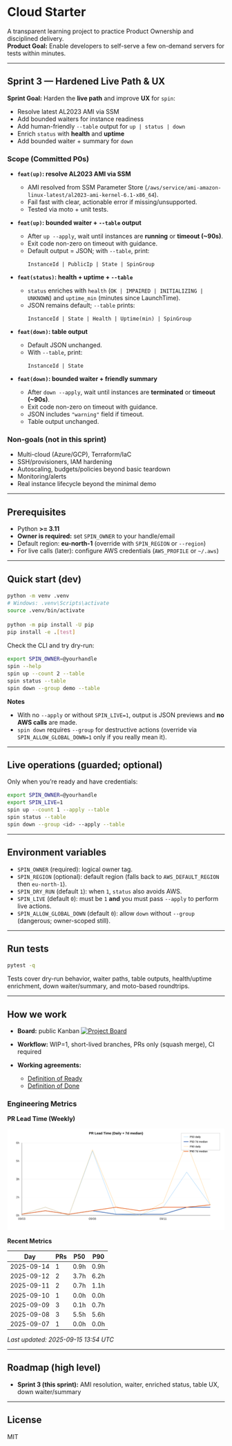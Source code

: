 # Cloud Starter

A transparent learning project to practice Product Ownership and disciplined delivery.  
**Product Goal:** Enable developers to self-serve a few on-demand servers for tests within minutes.

---

## Sprint 3 — Hardened Live Path & UX

**Sprint Goal:** Harden the **live path** and improve **UX** for `spin`:  
- Resolve latest AL2023 AMI via SSM  
- Add bounded waiters for instance readiness  
- Add human-friendly `--table` output for `up | status | down`  
- Enrich `status` with **health** and **uptime**  
- Add bounded waiter + summary for `down`

### Scope (Committed P0s)

- **`feat(up)`: resolve AL2023 AMI via SSM**  
  - AMI resolved from SSM Parameter Store (`/aws/service/ami-amazon-linux-latest/al2023-ami-kernel-6.1-x86_64`).  
  - Fail fast with clear, actionable error if missing/unsupported.  
  - Tested via moto + unit tests.

- **`feat(up)`: bounded waiter + `--table` output**  
  - After `up --apply`, wait until instances are **running** or **timeout (~90s)**.  
  - Exit code non-zero on timeout with guidance.  
  - Default output = JSON; with `--table`, print:  
    ```
    InstanceId | PublicIp | State | SpinGroup
    ```

- **`feat(status)`: health + uptime + `--table`**  
  - `status` enriches with `health` (`OK | IMPAIRED | INITIALIZING | UNKNOWN`) and `uptime_min` (minutes since LaunchTime).  
  - JSON remains default; `--table` prints:  
    ```
    InstanceId | State | Health | Uptime(min) | SpinGroup
    ```

- **`feat(down)`: table output**  
  - Default JSON unchanged.  
  - With `--table`, print:  
    ```
    InstanceId | State
    ```

- **`feat(down)`: bounded waiter + friendly summary**  
  - After `down --apply`, wait until instances are **terminated** or **timeout (~90s)**.  
  - Exit code non-zero on timeout with guidance.  
  - JSON includes `"warning"` field if timeout.  
  - Table output unchanged.

### Non-goals (not in this sprint)

- Multi-cloud (Azure/GCP), Terraform/IaC  
- SSH/provisioners, IAM hardening  
- Autoscaling, budgets/policies beyond basic teardown  
- Monitoring/alerts  
- Real instance lifecycle beyond the minimal demo  

---

## Prerequisites

- Python **>= 3.11**
- **Owner is required:** set `SPIN_OWNER` to your handle/email
- Default region: **eu-north-1** (override with `SPIN_REGION` or `--region`)
- For live calls (later): configure AWS credentials (`AWS_PROFILE` or `~/.aws`)

---

## Quick start (dev)

```bash
python -m venv .venv
# Windows: .venv\Scripts\activate
source .venv/bin/activate

python -m pip install -U pip
pip install -e .[test]
````

Check the CLI and try dry-run:

```bash
export SPIN_OWNER=@yourhandle
spin --help
spin up --count 2 --table
spin status --table
spin down --group demo --table
```

**Notes**

* With no `--apply` or without `SPIN_LIVE=1`, output is JSON previews and **no AWS calls** are made.
* `spin down` requires `--group` for destructive actions (override via `SPIN_ALLOW_GLOBAL_DOWN=1` only if you really mean it).

---

## Live operations (guarded; optional)

Only when you’re ready and have credentials:

```bash
export SPIN_OWNER=@yourhandle
export SPIN_LIVE=1
spin up --count 1 --apply --table
spin status --table
spin down --group <id> --apply --table
```

---

## Environment variables

* `SPIN_OWNER` (required): logical owner tag.
* `SPIN_REGION` (optional): default region (falls back to `AWS_DEFAULT_REGION` then `eu-north-1`).
* `SPIN_DRY_RUN` (default `1`): when `1`, `status` also avoids AWS.
* `SPIN_LIVE` (default `0`): must be `1` **and** you must pass `--apply` to perform live actions.
* `SPIN_ALLOW_GLOBAL_DOWN` (default `0`): allow `down` without `--group` (dangerous; owner-scoped still).

---

## Run tests

```bash
pytest -q
```

Tests cover dry-run behavior, waiter paths, table outputs, health/uptime enrichment, down waiter/summary, and moto-based roundtrips.

---

## How we work

* **Board:** public Kanban
  [![Project Board](https://img.shields.io/badge/Project-Cloud%20Starter%20Board-blue)](https://github.com/users/thenarfer/projects/1)
* **Workflow:** WIP=1, short-lived branches, PRs only (squash merge), CI required
* **Working agreements:**

  * [Definition of Ready](docs/DoR.md)
  * [Definition of Done](docs/DoD.md)

### Engineering Metrics

**PR Lead Time (Weekly)**

![PR Lead Time Chart](.github/metrics/pr_lead_time_chart.svg)

**Recent Metrics**

| Day | PRs | P50 | P90 |
|-----|-----|-----|-----|
| 2025-09-14 | 1 | 0.9h | 0.9h |
| 2025-09-12 | 2 | 3.7h | 6.2h |
| 2025-09-11 | 2 | 0.7h | 1.1h |
| 2025-09-10 | 1 | 0.0h | 0.0h |
| 2025-09-09 | 3 | 0.1h | 0.7h |
| 2025-09-08 | 3 | 5.5h | 5.6h |
| 2025-09-07 | 1 | 0.0h | 0.0h |

*Last updated: 2025-09-15 13:54 UTC*

---

## Roadmap (high level)

* **Sprint 3 (this sprint):** AMI resolution, waiter, enriched status, table UX, down waiter/summary

---

## License

MIT
